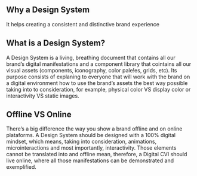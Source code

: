 ## Why a Design System
It helps creating a consistent and distinctive brand experience

## What is a Design System?
A Design System is a living, breathing document that contains all our brand’s digital manifestations and a component library that cointains all our visual assets (components, iconography, color pale!es, grids, etc).
Its purpose consists of explaning to everyone that will work with the brand on a digital environment how to use the brand’s assets the best way possible taking into to consideration, for example, physical color VS display color or interactivity VS static images.

## Offline VS Online
There’s a big difference the way you show a brand offline and on online plataforms. A Design System should be designed with a 100% digital mindset, which means, taking into consideration, animations, microinteractions and most importantly, interactivity.
Those elements cannot be translated into and offline mean, therefore, a Digital CVI should live online, where all those manifestations can be demonstrated and exemplified.
